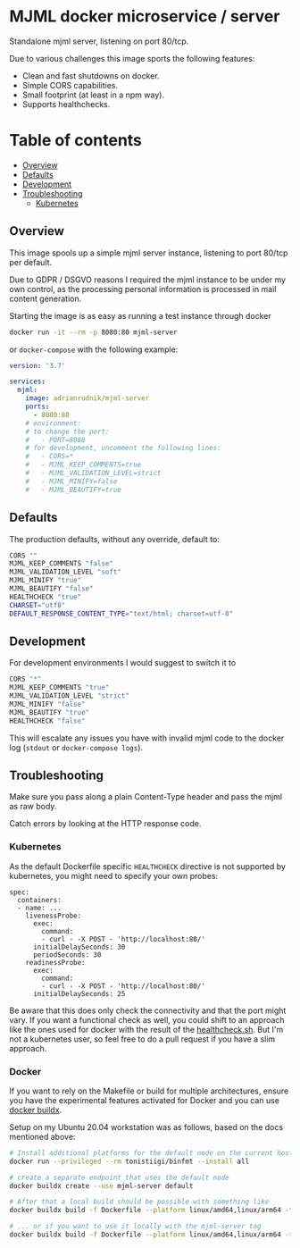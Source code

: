 # MJML docker microservice / server

Standalone mjml server, listening on port 80/tcp.

Due to various challenges this image sports the following features:

- Clean and fast shutdowns on docker.
- Simple CORS capabilities.
- Small footprint (at least in a npm way).
- Supports healthchecks.

# Table of contents
  - [Overview](#overview)
  - [Defaults](#defaults)
  - [Development](#development)
  - [Troubleshooting](#troubleshooting)
    - [Kubernetes](#kubernetes)

## Overview

This image spools up a simple mjml server instance, listening to port 80/tcp per default.

Due to GDPR / DSGVO reasons I required the mjml instance to be under my own control, as the processing personal information is processed in mail content generation.

Starting the image is as easy as running a test instance through docker

```sh
docker run -it --rm -p 8080:80 mjml-server
```

or `docker-compose` with the following example:

```yml
version: '3.7'

services:
  mjml:
    image: adrianrudnik/mjml-server
    ports:
      - 8080:80
    # environment:
    # to change the port:
    #   - PORT=8080
    # for development, uncomment the following lines:
    #   - CORS=*
    #   - MJML_KEEP_COMMENTS=true
    #   - MJML_VALIDATION_LEVEL=strict
    #   - MJML_MINIFY=false
    #   - MJML_BEAUTIFY=true
```

## Defaults

The production defaults, without any override, default to:

```sh
CORS ""
MJML_KEEP_COMMENTS "false"
MJML_VALIDATION_LEVEL "soft"
MJML_MINIFY "true"
MJML_BEAUTIFY "false"
HEALTHCHECK "true"
CHARSET="utf8"
DEFAULT_RESPONSE_CONTENT_TYPE="text/html; charset=utf-8"
```

## Development

For development environments I would suggest to switch it to

```sh
CORS "*"
MJML_KEEP_COMMENTS "true"
MJML_VALIDATION_LEVEL "strict"
MJML_MINIFY "false"
MJML_BEAUTIFY "true"
HEALTHCHECK "false"
```

This will escalate any issues you have with invalid mjml code to the docker log (`stdout` or `docker-compose logs`).

## Troubleshooting

Make sure you pass along a plain Content-Type header and pass the mjml as raw body.

Catch errors by looking at the HTTP response code.

### Kubernetes

As the default Dockerfile specific `HEALTHCHECK` directive is not supported by kubernetes, you might need to specify your own probes:

```
spec:
  containers:
  - name: ...
    livenessProbe:
      exec:
        command:
        - curl - -X POST - 'http://localhost:80/'
      initialDelaySeconds: 30
      periodSeconds: 30
    readinessProbe:
      exec:
        command:
        - curl - -X POST - 'http://localhost:80/'
      initialDelaySeconds: 25
```

Be aware that this does only check the connectivity and that the port might vary. If you want a functional check as well, you could shift to an approach like the ones used for docker with the result of the [healthcheck.sh](healthcheck.sh). But I'm not a kubernetes user, so feel free to do a pull request if you have a slim approach.

### Docker

If you want to rely on the Makefile or build for multiple architectures, ensure you have the experimental features activated for Docker and you can use [docker buildx](https://docs.docker.com/buildx/working-with-buildx/).

Setup on my Ubuntu 20.04 workstation was as follows, based on the docs mentioned above:

```bash
# Install additional platforms for the default node on the current host linux os
docker run --privileged --rm tonistiigi/binfmt --install all

# create a separate endpoint that uses the default node
docker buildx create --use mjml-server default

# After that a local build should be possible with something like
docker buildx build -f Dockerfile --platform linux/amd64,linux/arm64 -t [registry-and-tag] --push .

# ... or if you want to use it locally with the mjml-server tag
docker buildx build -f Dockerfile --platform linux/amd64,linux/arm64 -t mjml-server --load .
```
